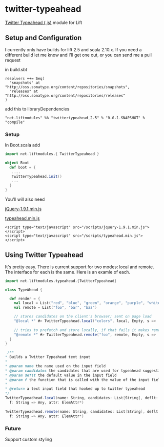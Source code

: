 twitter-typeahead
=================

<a href="https://github.com/twitter/typeahead.js/">Twitter Typeahead (.js)</a> module for Lift 

## Setup and Configuration 

I currently only have builds for lift 2.5 and scala 2.10.x. If you need a different build let me know and I'll get one out,
or you can send me a pull request

in build.sbt

```
resolvers ++= Seq(
  "snapshots" at "http://oss.sonatype.org/content/repositories/snapshots",
  "releases" at "http://oss.sonatype.org/content/repositories/releases"
)
```

add this to libraryDependencies

```
"net.liftmodules" %% "twittertypeahead_2.5" % "0.0.1-SNAPSHOT" % "compile"
```

### Setup

In Boot.scala add 

```scala
import net.liftmodules.{ TwitterTypeahead }

object Boot
  def boot = {
   ....
   TwitterTypeahead.init()
   ...
  }
}

```

You'll will also need

<a href="http://jquery.com/download/">jQuery-1.9.1.min.js</a>

<a href="https://github.com/twitter/typeahead.js/">typeahead.min.js</a>

```
<script type="text/javascript" src="/scripts/jquery-1.9.1.min.js"></script>
<script type="text/javascript" src="/scripts/typeahead.min.js"></script>
```


## Using Twitter Typeahead

It's pretty easy. There is current support for two modes: local and remote. The interface
for each is the same. Here is an examle of each.


```scala
import net.liftmodules.typeahead.{TwitterTypeahead}

class TypeAhead {

  def render = {
    val local = List("red", "blue", "green", "orange", "purple", "white", "grey")
    val remote = List("foo", "bar", "baz")

    // stores candidates on the client's browser; sent on page load
    "@local *" #> TwitterTypeahead.local("colors", local, Empty, s =>  {}) &
    
    // tries to prefetch and store locally, if that fails it makes remote ajax requests on input
    "@remote *" #> TwitterTypeahead.remote("foo", remote, Empty, s =>  {})
  }
}

 /**
* Builds a Twitter Typeahead text input 
*
* @param name the name used on the input field
* @param candidates the candidates that are used for typeahead suggestions
* @param deflt the default value in the input field
* @param f the function that is called with the value of the input field on form post
*
* @return a text input field that hooked up to twitter typeahead
*/
TwitterTypeadhead.local(name: String, candidates: List[String], deflt: Box[String], 
  f: String => Any, attr: ElemAttr*)
  
TwitterTypeadhead.remote(name: String, candidates: List[String], deflt: Box[String], 
  f: String => Any, attr: ElemAttr*)

```
### Future
Support custom styling



